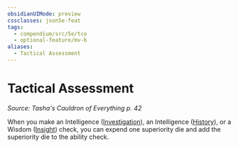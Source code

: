 ```yaml
---
obsidianUIMode: preview
cssclasses: json5e-feat
tags:
  - compendium/src/5e/tce
  - optional-feature/mv-b
aliases:
  - Tactical Assessment
---
```

# Tactical Assessment
*Source: Tasha's Cauldron of Everything p. 42*  

When you make an Intelligence ([Investigation](2-Mechanics/CLI/rules/skills.md#Investigation)), an Intelligence ([History](2-Mechanics/CLI/rules/skills.md#History)), or a Wisdom ([Insight](2-Mechanics/CLI/rules/skills.md#Insight)) check, you can expend one superiority die and add the superiority die to the ability check.